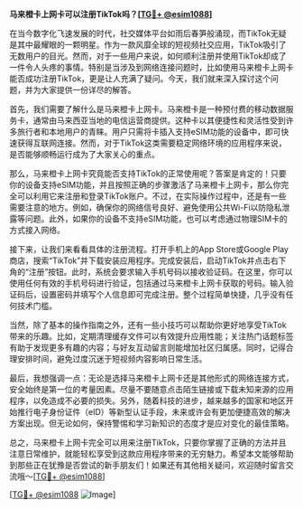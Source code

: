**马来橙卡上网卡可以注册TikTok吗？[[TG💪+ @esim1088](https://t.me/s/esim1088)]**

在当今数字化飞速发展的时代，社交媒体平台如雨后春笋般涌现，而TikTok无疑是其中最耀眼的一颗明星。作为一款风靡全球的短视频社交应用，TikTok吸引了无数用户的目光。然而，对于一些用户来说，如何顺利注册并使用TikTok却成了一件令人头疼的事情。特别是当涉及到网络连接问题时，比如使用马来橙卡上网卡能否成功注册TikTok，更是让人充满了疑问。今天，我们就来深入探讨这个问题，并为大家提供一份详尽的解答。

首先，我们需要了解什么是马来橙卡上网卡。马来橙卡是一种预付费的移动数据服务卡，通常由马来西亚当地的电信运营商提供。这种卡以其便捷性和灵活性受到许多旅行者和本地用户的青睐。用户只需将卡插入支持eSIM功能的设备中，即可快速获得互联网连接。然而，对于TikTok这类需要稳定网络环境的应用程序来说，是否能够顺畅运行成为了大家关心的重点。

那么，马来橙卡上网卡究竟能否支持TikTok的正常使用呢？答案是肯定的！只要你的设备支持eSIM功能，并且按照正确的步骤激活了马来橙卡上网卡，那么你完全可以利用它来注册和登录TikTok账户。不过，在实际操作过程中，还是有一些需要注意的地方。例如，确保你的网络信号良好、避免使用公共Wi-Fi以防隐私泄露等问题。此外，如果你的设备不支持eSIM功能，也可以考虑通过物理SIM卡的方式接入网络。

接下来，让我们来看看具体的注册流程。打开手机上的App Store或Google Play商店，搜索“TikTok”并下载安装应用程序。完成安装后，启动TikTok并点击右下角的“注册”按钮。此时，系统会要求输入手机号码以接收验证码。在这里，你可以使用任何有效的手机号码进行验证，包括通过马来橙卡上网卡获取的号码。输入验证码后，设置密码并填写个人信息即可完成注册。整个过程简单快捷，几乎没有任何技术门槛。

当然，除了基本的操作指南之外，还有一些小技巧可以帮助你更好地享受TikTok带来的乐趣。比如，定期清理缓存文件可以有效提升应用性能；关注热门话题标签有助于发现更多有趣的内容；与好友互动留言则能增加社区归属感。同时，记得合理安排时间，避免过度沉迷于短视频内容影响日常生活。

最后，我想强调一点：无论是选择马来橙卡上网卡还是其他形式的网络连接方式，安全始终是第一位的考量因素。尽量不要随意点击陌生链接或下载未知来源的应用程序，以免造成不必要的损失。另外，随着科技的进步，越来越多的国家和地区开始推行电子身份证件（eID）等新型认证手段，未来或许会有更加便捷高效的解决方案出现。但无论如何，保持警惕和学习新知识的态度才是应对变化的最佳策略。

总之，马来橙卡上网卡完全可以用来注册TikTok，只要你掌握了正确的方法并且注意日常维护，就能轻松享受到这款应用程序带来的无穷魅力。希望本文能够帮助到那些正在犹豫是否尝试的新手朋友们！如果还有其他相关疑问，欢迎随时留言交流哦～[[TG💪+ @esim1088](https://t.me/s/esim1088)]

[[TG💪+ @esim1088](https://t.me/s/esim1088) ![Image](https://i.postimg.cc/4NQfJmqS/Snipaste-2025-05-13-00-14-12.png)]